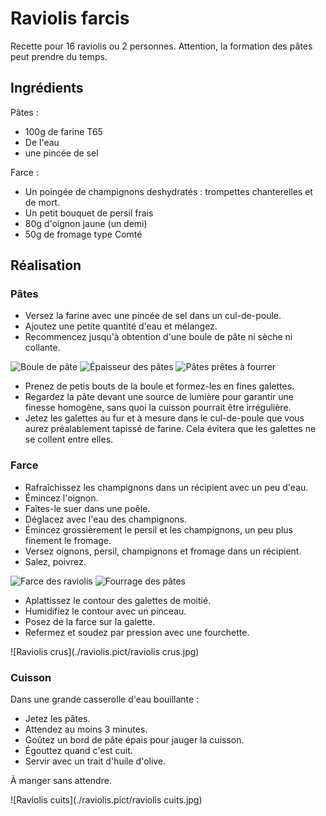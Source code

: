 Raviolis farcis
===============


Recette pour 16 raviolis ou 2 personnes.
Attention, la formation des pâtes peut prendre du temps.

Ingrédients
-----------

Pâtes :

- 100g de farine T65
- De l'eau
- une pincée de sel

Farce :

- Un poingée de champignons deshydratés : trompettes chanterelles et de mort.
- Un petit bouquet de persil frais
- 80g d'oignon jaune (un demi)
- 50g de fromage type Comté


Réalisation
-----------

### Pâtes

- Versez la farine avec une pincée de sel dans un cul-de-poule.
- Ajoutez une petite quantité d'eau et mélangez.
- Recommencez jusqu'à obtention d'une boule de pâte ni sèche ni collante.

![Boule de pâte](./raviolis.pict/boule-de-pate.jpg)
![Épaisseur des pâtes](./raviolis.pict/finesse.jpg)
![Pâtes prêtes à fourrer](./raviolis.pict/pates.jpg)

- Prenez de petis bouts de la boule et formez-les en fines galettes.
- Regardez la pâte devant une source de lumière pour garantir une finesse
  homogène, sans quoi la cuisson pourrait être irrégulière.
- Jetez les galettes au fur et à mesure dans le cul-de-poule que vous aurez
  préalablement tapissé de farine. Cela évitera que les galettes ne se collent
entre elles.

### Farce

- Rafraîchissez les champignons dans un récipient avec un peu d'eau.
- Émincez l'oignon.
- Faîtes-le suer dans une poêle.
- Déglacez avec l'eau des champignons.
- Émincez grossièrement le persil et les champignons, un peu plus finement le
  fromage.
- Versez oignons, persil, champignons et fromage dans un récipient.
- Salez, poivrez.

![Farce des raviolis](./raviolis.pict/farce.jpg)
![Fourrage des pâtes](./raviolis.pict/fourrage.jpg)

- Aplattissez le contour des galettes de moitié.
- Humidifiez le contour avec un pinceau.
- Posez de la farce sur la galette.
- Refermez et soudez par pression avec une fourchette.

![Raviolis crus](./raviolis.pict/raviolis crus.jpg)

### Cuisson

Dans une grande casserolle d'eau bouillante :

 - Jetez les pâtes.
 - Attendez au moins 3 minutes.
 - Goûtez un bord de pâte épais pour jauger la cuisson.
 - Égouttez quand c'est cuit.
 - Servir avec un trait d'huile d'olive.

À manger sans attendre.

![Raviolis cuits](./raviolis.pict/raviolis cuits.jpg)
